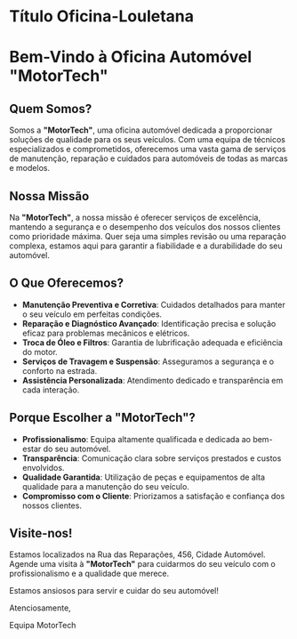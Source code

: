 # Título Oficina-Louletana

# Bem-Vindo à Oficina Automóvel "MotorTech"

## Quem Somos?

Somos a **"MotorTech"**, uma oficina automóvel dedicada a proporcionar soluções de qualidade para os seus veículos. Com uma equipa de técnicos especializados e comprometidos, oferecemos uma vasta gama de serviços de manutenção, reparação e cuidados para automóveis de todas as marcas e modelos.

## Nossa Missão

Na **"MotorTech"**, a nossa missão é oferecer serviços de excelência, mantendo a segurança e o desempenho dos veículos dos nossos clientes como prioridade máxima. Quer seja uma simples revisão ou uma reparação complexa, estamos aqui para garantir a fiabilidade e a durabilidade do seu automóvel.

## O Que Oferecemos?

- **Manutenção Preventiva e Corretiva**: Cuidados detalhados para manter o seu veículo em perfeitas condições.
- **Reparação e Diagnóstico Avançado**: Identificação precisa e solução eficaz para problemas mecânicos e elétricos.
- **Troca de Óleo e Filtros**: Garantia de lubrificação adequada e eficiência do motor.
- **Serviços de Travagem e Suspensão**: Asseguramos a segurança e o conforto na estrada.
- **Assistência Personalizada**: Atendimento dedicado e transparência em cada interação.

## Porque Escolher a "MotorTech"?

- **Profissionalismo**: Equipa altamente qualificada e dedicada ao bem-estar do seu automóvel.
- **Transparência**: Comunicação clara sobre serviços prestados e custos envolvidos.
- **Qualidade Garantida**: Utilização de peças e equipamentos de alta qualidade para a manutenção do seu veículo.
- **Compromisso com o Cliente**: Priorizamos a satisfação e confiança dos nossos clientes.

## Visite-nos!

Estamos localizados na Rua das Reparações, 456, Cidade Automóvel. Agende uma visita à **"MotorTech"** para cuidarmos do seu veículo com o profissionalismo e a qualidade que merece.



Estamos ansiosos para servir e cuidar do seu automóvel!

Atenciosamente,

Equipa MotorTech

